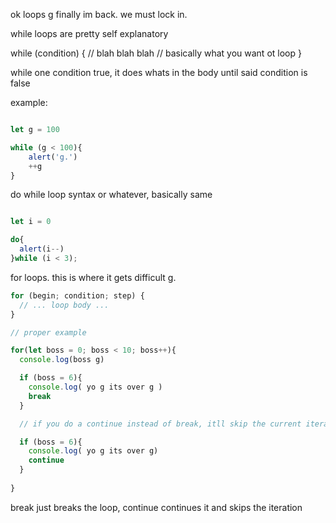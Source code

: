 ok loops g finally im back. we must lock in.

while loops are pretty self explanatory

while (condition) {
    // blah blah blah
    // basically what you want ot loop
}

while one condition true, it does whats in the body until said condition is false

example:

```js

let g = 100

while (g < 100){
    alert('g.')
    ++g
}

```

do while loop syntax or whatever, basically same

```js

let i = 0

do{
  alert(i--)
}while (i < 3);


```


for loops. this is where it gets difficult g.

```js 
for (begin; condition; step) {
  // ... loop body ...
}

// proper example

for(let boss = 0; boss < 10; boss++){
  console.log(boss g)

  if (boss = 6){
    console.log( yo g its over g )
    break
  }

  // if you do a continue instead of break, itll skip the current iteration, so itll say yo g its over g instead of boss g and that.

  if (boss = 6){
    console.log( yo g its over g)
    continue
  }
  
}

```
break just breaks the loop, continue continues it and skips the iteration

